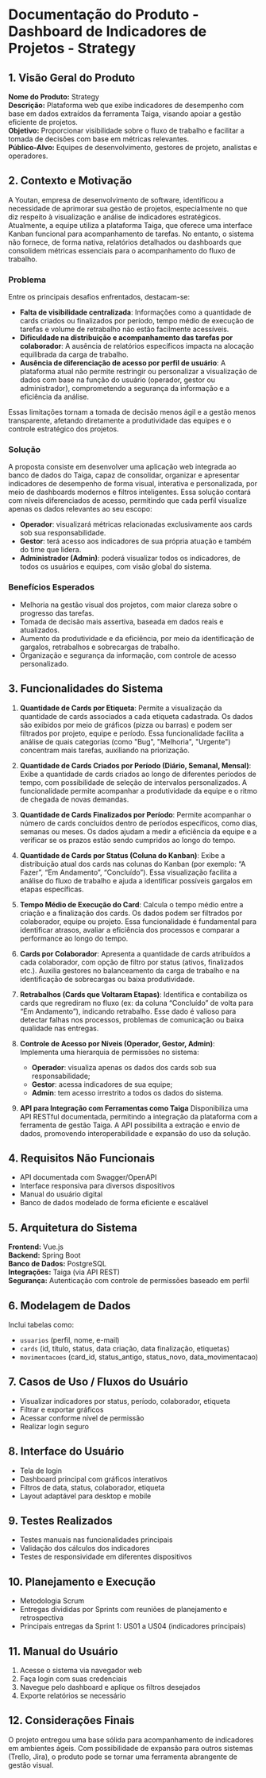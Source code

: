 
# Documentação do Produto - Dashboard de Indicadores de Projetos - Strategy

## 1. Visão Geral do Produto
**Nome do Produto:** Strategy  
**Descrição:** Plataforma web que exibe indicadores de desempenho com base em dados extraídos da ferramenta Taiga, visando apoiar a gestão eficiente de projetos.  
**Objetivo:** Proporcionar visibilidade sobre o fluxo de trabalho e facilitar a tomada de decisões com base em métricas relevantes.  
**Público-Alvo:** Equipes de desenvolvimento, gestores de projeto, analistas e operadores.  

## 2. Contexto e Motivação
A Youtan, empresa de desenvolvimento de software, identificou a necessidade de aprimorar sua gestão de projetos, especialmente no que diz respeito à visualização e análise de indicadores estratégicos. Atualmente, a equipe utiliza a plataforma Taiga, que oferece uma interface Kanban funcional para acompanhamento de tarefas. No entanto, o sistema não fornece, de forma nativa, relatórios detalhados ou dashboards que consolidem métricas essenciais para o acompanhamento do fluxo de trabalho.

### Problema
Entre os principais desafios enfrentados, destacam-se:

- **Falta de visibilidade centralizada**: Informações como a quantidade de cards criados ou finalizados por período, tempo médio de execução de tarefas e volume de retrabalho não estão facilmente acessíveis.
- **Dificuldade na distribuição e acompanhamento das tarefas por colaborador**: A ausência de relatórios específicos impacta na alocação equilibrada da carga de trabalho.
- **Ausência de diferenciação de acesso por perfil de usuário**: A plataforma atual não permite restringir ou personalizar a visualização de dados com base na função do usuário (operador, gestor ou administrador), comprometendo a segurança da informação e a eficiência da análise.

Essas limitações tornam a tomada de decisão menos ágil e a gestão menos transparente, afetando diretamente a produtividade das equipes e o controle estratégico dos projetos.

### Solução
A proposta consiste em desenvolver uma aplicação web integrada ao banco de dados do Taiga, capaz de consolidar, organizar e apresentar indicadores de desempenho de forma visual, interativa e personalizada, por meio de dashboards modernos e filtros inteligentes.
Essa solução contará com níveis diferenciados de acesso, permitindo que cada perfil visualize apenas os dados relevantes ao seu escopo:

- **Operador**: visualizará métricas relacionadas exclusivamente aos cards sob sua responsabilidade.
- **Gestor**: terá acesso aos indicadores de sua própria atuação e também do time que lidera.
- **Administrador (Admin)**: poderá visualizar todos os indicadores, de todos os usuários e equipes, com visão global do sistema.

### Benefícios Esperados
- Melhoria na gestão visual dos projetos, com maior clareza sobre o progresso das tarefas.
- Tomada de decisão mais assertiva, baseada em dados reais e atualizados.
- Aumento da produtividade e da eficiência, por meio da identificação de gargalos, retrabalhos e sobrecargas de trabalho.
- Organização e segurança da informação, com controle de acesso personalizado.

## 3. Funcionalidades do Sistema
1. **Quantidade de Cards por Etiqueta**:
Permite a visualização da quantidade de cards associados a cada etiqueta cadastrada. Os dados são exibidos por meio de gráficos (pizza ou barras) e podem ser filtrados por projeto, equipe e período. Essa funcionalidade facilita a análise de quais categorias (como "Bug", "Melhoria", "Urgente") concentram mais tarefas, auxiliando na priorização.

2. **Quantidade de Cards Criados por Período (Diário, Semanal, Mensal)**:
Exibe a quantidade de cards criados ao longo de diferentes períodos de tempo, com possibilidade de seleção de intervalos personalizados. A funcionalidade permite acompanhar a produtividade da equipe e o ritmo de chegada de novas demandas.

3. **Quantidade de Cards Finalizados por Período**:
Permite acompanhar o número de cards concluídos dentro de períodos específicos, como dias, semanas ou meses. Os dados ajudam a medir a eficiência da equipe e a verificar se os prazos estão sendo cumpridos ao longo do tempo.

4. **Quantidade de Cards por Status (Coluna do Kanban)**:
Exibe a distribuição atual dos cards nas colunas do Kanban (por exemplo: “A Fazer”, “Em Andamento”, “Concluído”). Essa visualização facilita a análise do fluxo de trabalho e ajuda a identificar possíveis gargalos em etapas específicas.

5. **Tempo Médio de Execução do Card**:
Calcula o tempo médio entre a criação e a finalização dos cards. Os dados podem ser filtrados por colaborador, equipe ou projeto. Essa funcionalidade é fundamental para identificar atrasos, avaliar a eficiência dos processos e comparar a performance ao longo do tempo.

6. **Cards por Colaborador**:
Apresenta a quantidade de cards atribuídos a cada colaborador, com opção de filtro por status (ativos, finalizados etc.). Auxilia gestores no balanceamento da carga de trabalho e na identificação de sobrecargas ou baixa produtividade.

7. **Retrabalhos (Cards que Voltaram Etapas)**:
Identifica e contabiliza os cards que regrediram no fluxo (ex: da coluna “Concluído” de volta para “Em Andamento”), indicando retrabalho. Esse dado é valioso para detectar falhas nos processos, problemas de comunicação ou baixa qualidade nas entregas.

8. **Controle de Acesso por Níveis (Operador, Gestor, Admin)**:  
   Implementa uma hierarquia de permissões no sistema:

    - **Operador**: visualiza apenas os dados dos cards sob sua responsabilidade;
    - **Gestor**: acessa indicadores de sua equipe;
    - **Admin**: tem acesso irrestrito a todos os dados do sistema.

9. **API para Integração com Ferramentas como Taiga**
Disponibiliza uma API RESTful documentada, permitindo a integração da plataforma com a ferramenta de gestão Taiga. A API possibilita a extração e envio de dados, promovendo interoperabilidade e expansão do uso da solução.

## 4. Requisitos Não Funcionais
- API documentada com Swagger/OpenAPI
- Interface responsiva para diversos dispositivos
- Manual do usuário digital
- Banco de dados modelado de forma eficiente e escalável

## 5. Arquitetura do Sistema
**Frontend:** Vue.js  
**Backend:** Spring Boot  
**Banco de Dados:** PostgreSQL  
**Integrações:** Taiga (via API REST)  
**Segurança:** Autenticação com controle de permissões baseado em perfil

## 6. Modelagem de Dados
Inclui tabelas como:  
- `usuarios` (perfil, nome, e-mail)
- `cards` (id, título, status, data criação, data finalização, etiquetas)
- `movimentacoes` (card_id, status_antigo, status_novo, data_movimentacao)

## 7. Casos de Uso / Fluxos do Usuário
- Visualizar indicadores por status, período, colaborador, etiqueta
- Filtrar e exportar gráficos
- Acessar conforme nível de permissão
- Realizar login seguro

## 8. Interface do Usuário
- Tela de login
- Dashboard principal com gráficos interativos
- Filtros de data, status, colaborador, etiqueta
- Layout adaptável para desktop e mobile

## 9. Testes Realizados
- Testes manuais nas funcionalidades principais
- Validação dos cálculos dos indicadores
- Testes de responsividade em diferentes dispositivos

## 10. Planejamento e Execução
- Metodologia Scrum
- Entregas divididas por Sprints com reuniões de planejamento e retrospectiva
- Principais entregas da Sprint 1: US01 a US04 (indicadores principais)

## 11. Manual do Usuário
1. Acesse o sistema via navegador web
2. Faça login com suas credenciais
3. Navegue pelo dashboard e aplique os filtros desejados
4. Exporte relatórios se necessário

## 12. Considerações Finais
O projeto entregou uma base sólida para acompanhamento de indicadores em ambientes ágeis. Com possibilidade de expansão para outros sistemas (Trello, Jira), o produto pode se tornar uma ferramenta abrangente de gestão visual.

